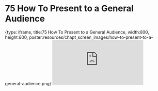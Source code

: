 # 75 How To Present to a General Audience
 
{type: iframe, title:75 How To Present to a General Audience, width:800, height:600, poster:resources/chapt_screen_images/how-to-present-to-a-general-audience.png}
![](https://datatrail-jhu.github.io/DataTrail/no_toc/how-to-present-to-a-general-audience.html)
 

 
